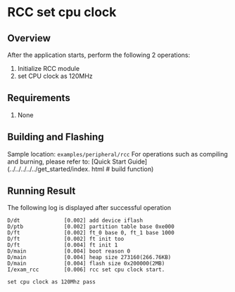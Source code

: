 # RCC set cpu clock

## Overview

After the application starts, perform the following 2 operations:
1. Initialize RCC module
2. set CPU clock as 120MHz

## Requirements

1. None

## Building and Flashing

Sample location: `examples/peripheral/rcc`
For operations such as compiling and burning, please refer to: [Quick Start Guide](../../../../../get_started/index. html # build function)

## Running Result

The following log is displayed after successful operation

```
D/dt              [0.002] add device iflash
D/ptb             [0.002] partition table base 0xe000
D/ft              [0.002] ft_0 base 0, ft_1 base 1000
D/ft              [0.002] ft init too
D/ft              [0.004] ft init 1
D/main            [0.004] boot reason 0
D/main            [0.004] heap size 273160(266.76KB)
D/main            [0.004] flash size 0x200000(2MB)
I/exam_rcc        [0.006] rcc set cpu clock start.

set cpu clock as 120Mhz pass
```
